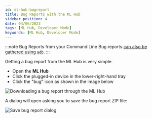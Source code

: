 ```yaml
---
id: ml-hub-bugreport
title: Bug Reports with the ML Hub
sidebar_position: 4
date: 04/06/2023
tags: [ML Hub, Developer Mode]
keywords: [ML Hub, Developer Mode]
---
```


:::note Bug Reports from your Command Line
Bug reports [can also be gathered using `adb`](/versioned_docs/version-22-Mar-2023/guides/developer-tools/android-debug-bridge/adb-bugreport.md).
:::

Getting a bug report from the ML Hub is very simple:

- Open the **ML Hub**
- Click the plugged-in device in the lower-right-hand tray
- Click the "bug" icon as shown in the image below

![Downloading a bug report through the ML Hub](/img/ml-hub/bugreport-menus.png)

A dialog will open asking you to save the bug report ZIP file:

![Save bug report dialog](/img/ml-hub/save-bugreport.png)

